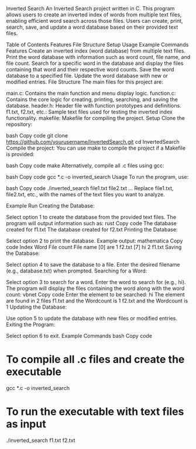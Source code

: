 Inverted Search
An Inverted Search project written in C. This program allows users to create an inverted index of words from multiple text files, enabling efficient word search across those files. Users can create, print, search, save, and update a word database based on their provided text files.

Table of Contents
Features
File Structure
Setup
Usage
Example Commands
Features
Create an inverted index (word database) from multiple text files.
Print the word database with information such as word count, file name, and file count.
Search for a specific word in the database and display the files containing that word and their respective word counts.
Save the word database to a specified file.
Update the word database with new or modified entries.
File Structure
The main files for this project are:

main.c: Contains the main function and menu display logic.
function.c: Contains the core logic for creating, printing, searching, and saving the database.
header.h: Header file with function prototypes and definitions.
f1.txt, f2.txt, etc.: Sample text files used for testing the inverted index functionality.
makefile: Makefile for compiling the project.
Setup
Clone the repository:

bash
Copy code
git clone https://github.com/yourusername/InvertedSearch.git
cd InvertedSearch
Compile the project: You can use make to compile the project if a Makefile is provided:

bash
Copy code
make
Alternatively, compile all .c files using gcc:

bash
Copy code
gcc *.c -o inverted_search
Usage
To run the program, use:

bash
Copy code
./inverted_search file1.txt file2.txt ...
Replace file1.txt, file2.txt, etc., with the names of the text files you want to analyze.

Example Run
Creating the Database:

Select option 1 to create the database from the provided text files.
The program will output information such as:
rust
Copy code
The database created for f1.txt
The database created for f2.txt
Printing the Database:

Select option 2 to print the database.
Example output:
mathematica
Copy code
Index  Word  File count  File name
[0]    are   1           f2.txt
[7]    hi    2           f1.txt
Saving the Database:

Select option 4 to save the database to a file.
Enter the desired filename (e.g., database.txt) when prompted.
Searching for a Word:

Select option 3 to search for a word.
Enter the word to search for (e.g., hi).
The program will display the files containing the word along with the word count:
vbnet
Copy code
Enter the element to be searched: hi
The element are found in 2 files
f1.txt and the Wordcount is 1
f2.txt and the Wordcount is 1
Updating the Database:

Use option 5 to update the database with new files or modified entries.
Exiting the Program:

Select option 6 to exit.
Example Commands
bash
Copy code
# To compile all .c files and create the executable
gcc *.c -o inverted_search

# To run the executable with text files as input
./inverted_search f1.txt f2.txt
